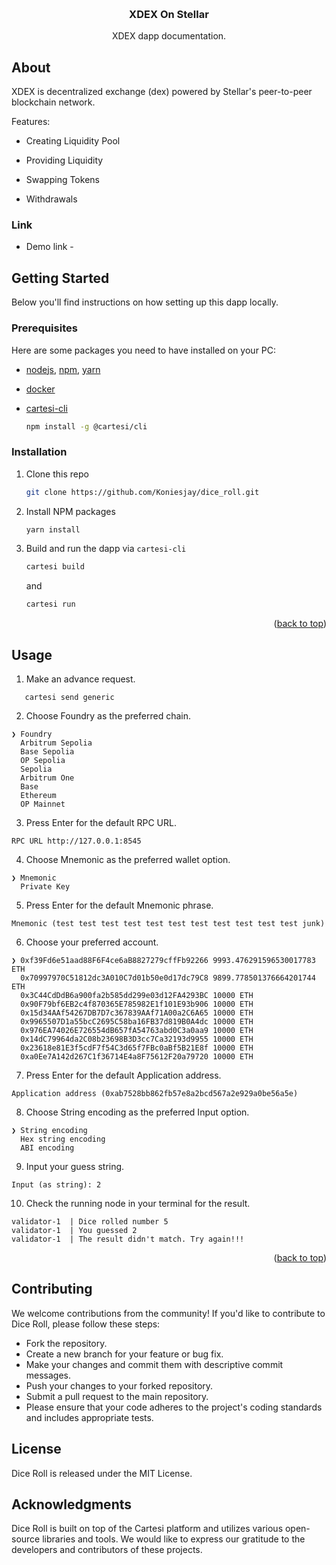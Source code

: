 <a id="readme-top"></a>

<!-- PROJECT LOGO -->
<br />
<div align="center">

  <h3 align="center">XDEX On Stellar</h3>

  <p align="center">
   XDEX dapp documentation.
  </p>
</div>

## About

<p>
    XDEX is decentralized exchange (dex) powered by Stellar's peer-to-peer blockchain network.
</p>
<p> 
    Features:
</p>

- Creating Liquidity Pool

- Providing Liquidity

- Swapping Tokens

- Withdrawals

### Link

- Demo link -

## Getting Started

Below you'll find instructions on how setting up this dapp locally.

### Prerequisites

Here are some packages you need to have installed on your PC:

- [nodejs](https://nodejs.org/en), [npm](https://docs.npmjs.com/cli/v10/configuring-npm/install), [yarn](https://classic.yarnpkg.com/lang/en/docs/install/#debian-stable)

- [docker](https://docs.docker.com/get-docker/)

- [cartesi-cli](https://docs.cartesi.io/cartesi-rollups/1.3/development/migration/#install-cartesi-cli)
  ```sh
  npm install -g @cartesi/cli
  ```

### Installation

1. Clone this repo
   ```sh
   git clone https://github.com/Koniesjay/dice_roll.git
   ```
2. Install NPM packages
   ```sh
   yarn install
   ```
3. Build and run the dapp via `cartesi-cli`
   ```sh
   cartesi build
   ```
   and
   ```sh
   cartesi run
   ```

<p align="right">(<a href="#readme-top">back to top</a>)</p>

## Usage

1. Make an advance request.

```
   cartesi send generic
```

2. Choose Foundry as the preferred chain.

```
❯ Foundry
  Arbitrum Sepolia
  Base Sepolia
  OP Sepolia
  Sepolia
  Arbitrum One
  Base
  Ethereum
  OP Mainnet
```

3. Press Enter for the default RPC URL.

```
RPC URL http://127.0.0.1:8545
```

4. Choose Mnemonic as the preferred wallet option.

```
❯ Mnemonic
  Private Key
```

5. Press Enter for the default Mnemonic phrase.

```
Mnemonic (test test test test test test test test test test test junk)
```

6. Choose your preferred account.

```
❯ 0xf39Fd6e51aad88F6F4ce6aB8827279cffFb92266 9993.476291596530017783 ETH
  0x70997970C51812dc3A010C7d01b50e0d17dc79C8 9899.778501376664201744 ETH
  0x3C44CdDdB6a900fa2b585dd299e03d12FA4293BC 10000 ETH
  0x90F79bf6EB2c4f870365E785982E1f101E93b906 10000 ETH
  0x15d34AAf54267DB7D7c367839AAf71A00a2C6A65 10000 ETH
  0x9965507D1a55bcC2695C58ba16FB37d819B0A4dc 10000 ETH
  0x976EA74026E726554dB657fA54763abd0C3a0aa9 10000 ETH
  0x14dC79964da2C08b23698B3D3cc7Ca32193d9955 10000 ETH
  0x23618e81E3f5cdF7f54C3d65f7FBc0aBf5B21E8f 10000 ETH
  0xa0Ee7A142d267C1f36714E4a8F75612F20a79720 10000 ETH
```

7. Press Enter for the default Application address.

```
Application address (0xab7528bb862fb57e8a2bcd567a2e929a0be56a5e)
```

8. Choose String encoding as the preferred Input option.

```
❯ String encoding
  Hex string encoding
  ABI encoding
```

9. Input your guess string.

```
Input (as string): 2
```

10. Check the running node in your terminal for the result.

```
validator-1  | Dice rolled number 5
validator-1  | You guessed 2
validator-1  | The result didn't match. Try again!!!
```

<p align="right">(<a href="#readme-top">back to top</a>)</p>

## Contributing

We welcome contributions from the community! If you'd like to contribute to Dice Roll, please follow these steps:

- Fork the repository.
- Create a new branch for your feature or bug fix.
- Make your changes and commit them with descriptive commit messages.
- Push your changes to your forked repository.
- Submit a pull request to the main repository.
- Please ensure that your code adheres to the project's coding standards and includes appropriate tests.

## License

Dice Roll is released under the MIT License.

## Acknowledgments

Dice Roll is built on top of the Cartesi platform and utilizes various open-source libraries and tools. We would like to express our gratitude to the developers and contributors of these projects.
